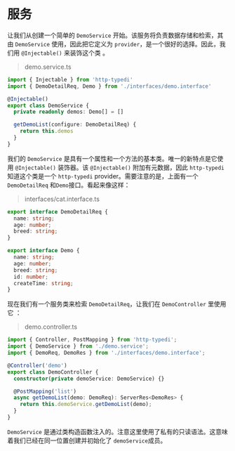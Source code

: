 # 服务

让我们从创建一个简单的 `DemoService` 开始。该服务将负责数据存储和检索，其由 `DemoService` 使用，因此把它定义为 `provider`，是一个很好的选择。因此，我们用 `@Injectable()` 来装饰这个类 。

> demo.service.ts

```ts
import { Injectable } from 'http-typedi'
import { DemoDetailReq, Demo } from './interfaces/demo.interface'

@Injectable()
export class DemoService {
  private readonly demos: Demo[] = []

  getDemoList(configure: DemoDetailReq) {
    return this.demos
  }
}
```

我们的 `DemoService` 是具有一个属性和一个方法的基本类。唯一的新特点是它使用 `@Injectable()` 装饰器。该 `@Injectable()` 附加有元数据，因此 `http-typedi` 知道这个类是一个 `http-typedi` provider。需要注意的是，上面有一个 `DemoDetailReq` 和`Demo`接口。看起来像这样：

> interfaces/cat.interface.ts
  
```ts
export interface DemoDetailReq {
  name: string;
  age: number;
  breed: string;
}

export interface Demo {
  name: string;
  age: number;
  breed: string;
  id: number;
  createTime: string;
}
```

现在我们有一个服务类来检索 `DemoDetailReq`，让我们在 `DemoController` 里使用它 ：

> demo.controller.ts

```ts
import { Controller, PostMapping } from 'http-typedi';
import { DemoService } from './demo.service';
import { DemoReq, DemoRes } from './interfaces/demo.interface';

@Controller('demo')
export class DemoController {
  constructor(private demoService: DemoService) {}

  @PostMapping('list')
  async getDemoList(demo: DemoReq): ServerRes<DemoRes> {
    return this.demoService.getDemoList(demo);
  }
}
```

`DemoService` 是通过类构造函数注入的。注意这里使用了私有的只读语法。这意味着我们已经在同一位置创建并初始化了 `demoService`成员。